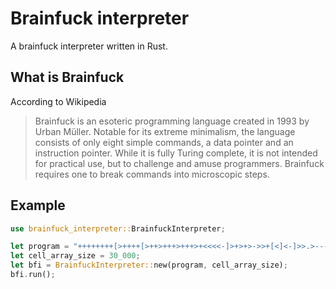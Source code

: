 # Brainfuck interpreter

A brainfuck interpreter written in Rust.

## What is Brainfuck

According to Wikipedia

> Brainfuck is an esoteric programming language created in 1993 by Urban Müller.
> Notable for its extreme minimalism, the language consists of only eight simple commands, a data pointer and an instruction pointer. While it is fully Turing complete, it is not intended for practical use, but to challenge and amuse programmers. Brainfuck requires one to break commands into microscopic steps.

## Example

```rust
use brainfuck_interpreter::BrainfuckInterpreter;

let program = "++++++++[>++++[>++>+++>+++>+<<<<-]>+>+>->>+[<]<-]>>.>---.+++++++..+++.>>.<-.<.+++.------.--------.>>+.>++.";
let cell_array_size = 30_000;
let bfi = BrainfuckInterpreter::new(program, cell_array_size);
bfi.run();
```
